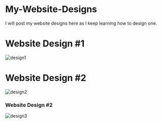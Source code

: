 # My-Website-Designs
I will post my website designs here as I keep learning how to design one.

  <h1>Website Design #1</h1>
  <img src="https://raw.githubusercontent.com/Nerimb/My-Website-Designs/main/Website%20Design%20%231/website1.PNG" alt="design1">

<h1>Website Design #2</h1>
  <img src="https://raw.githubusercontent.com/Nerimb/My-Website-Designs/main/Website%20Design%20%232/Design%20%232.PNG" alt="design2">

<h3>Website Design #2</h3>
  <img src="https://raw.githubusercontent.com/Nerimb/My-Website-Designs/main/Website%20Design%20%233/ss.png" alt="design3">
